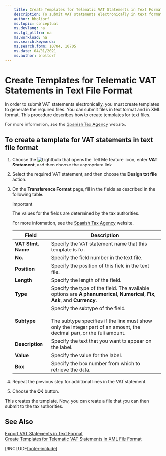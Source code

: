```yaml
---
    title: Create Templates for Telematic VAT Statements in Text Format (ES)
    description: To submit VAT statements electronically in text format in the Spanish version of Business Central, create templates to manage the formats.
    author: bholtorf
    ms.topic: conceptual
    ms.devlang: na
    ms.tgt_pltfrm: na
    ms.workload: na
    ms.search.keywords:
    ms.search.form: 10704, 10705
    ms.date: 04/01/2021
    ms.author: bholtorf
---
```

# Create Templates for Telematic VAT Statements in Text File Format
In order to submit VAT statements electronically, you must create templates to generate the required files. You can submit files in text format and in XML format. This procedure describes how to create templates for text files.  

For more information, see the [Spanish Tax Agency](https://go.microsoft.com/fwlink/?LinkID=238181) website.  

## To create a template for VAT statements in text file format  

1.  Choose the ![Lightbulb that opens the Tell Me feature.](../../media/ui-search/search_small.png "Tell me what you want to do") icon, enter **VAT Statement**, and then choose the appropriate link.  
2.  Select the required VAT statement, and then choose the **Design txt file** action.  
3.  On the **Transference Format** page, fill in the fields as described in the following table.  

    > [!IMPORTANT]  
    >  The values for the fields are determined by the tax authorities.  
    >   
    >  For more information, see the [Spanish Tax Agency](https://go.microsoft.com/fwlink/?LinkID=238181) website.  

    |Field|Description|  
    |---------------------------------|---------------------------------------|  
    |**VAT Stmt. Name**|Specify the VAT statement name that this template is for.|  
    |**No.**|Specify the field number in the text file.|  
    |**Position**|Specify the position of this field in the text file.|  
    |**Length**|Specify the length of the field.|  
    |**Type**|Specify the type of the field. The available options are **Alphanumerical**, **Numerical**, **Fix**, **Ask**, and **Currency**.|  
    |**Subtype**|Specify the subtype of the field.<br /><br /> The subtype specifies if the line must show only the integer part of an amount, the decimal part, or the full amount.|  
    |**Description**|Specify the text that you want to appear on the label.|  
    |**Value**|Specify the value for the label.|  
    |**Box**|Specify the box number from which to retrieve the data.|  

4.  Repeat the previous step for additional lines in the VAT statement.  
5.  Choose the **OK** button.  

This creates the template. Now, you can create a file that you can then submit to the tax authorities.  

## See Also  
 [Export VAT Statements in Text Format](how-to-export-vat-statements-in-text-format.md)   
 [Create Templates for Telematic VAT Statements in XML File Format](how-to-create-templates-for-telematic-vat-statements-in-xml-file-format.md)


[!INCLUDE[footer-include](../../includes/footer-banner.md)]